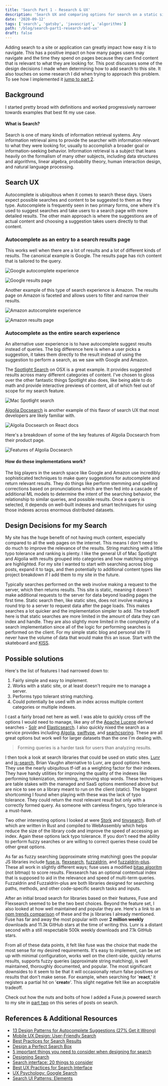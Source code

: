 ```yaml
---
title: 'Search Part 1 - Research & UX'
description: 'Search UX and comparing options for search on a static site'
date: '2020-09-12'
tags: ['search', 'gatsby', 'javascript', 'algorithms']
path: '/blog/search-part1-research-and-ux'
draft: false
---
```


Adding search to a site or application can greatly impact how easy it is to navigate. This has a positive impact on how many pages users may navigate and the time they spend on pages because they can find content that is relevant to what they are looking for. This post discusses some of the design decisions I made when determining how to add search to this site. It also touches on some research I did when trying to approach this problem. To see how I implemented it [jump to part 2](/blog/search-part2-implementation).

## Background

I started pretty broad with definitions and worked progressively narrower towards examples that best fit my use case.

#### What is Search?

Search is one of many kinds of information retrieval systems. Any information retrieval aims to provide the searcher with information relevant to what they were looking for, usually to accomplish a broader goal or information-seeking behavior. Information retrieval is a subject that leans heavily on the formalism of many other subjects, including data structures and algorithms, linear algebra, probability theory, human interaction design, and natural language processing.

## Search UX

Autocomplete is ubiquitous when it comes to search these days. Users expect possible searches and content to be suggested to them as they type. Autocomplete is frequently seen in two primary forms, one where it's used to suggest searches and take users to a search page with more detailed results. The other main approach is where the suggestions are of actual content and choosing a suggestion takes users directly to that content.

### Autocomplete as an entry to a search results page

This works well when there are a lot of results and a lot of different kinds of results. The canonical example is Google. The results page has rich content that is tailored to the query.

![Google autocomplete experience](google-autocomplete.png)

![Google results page](google-results.png)

Another example of this type of search experience is Amazon. The results page on Amazon is faceted and allows users to filter and narrow their results.

![Amazon autocomplete experience](amazon-autocomplete.png)

![Amazon results page](amazon-results.png)

### Autocomplete as the entire search experience

An alternative user experience is to have autocomplete suggest results instead of queries. The big difference here is when a user picks a suggestion, it takes them directly to the result instead of using the suggestion to perform a search, as we saw with Google and Amazon.

The [Spotlight Search](https://developer.apple.com/design/human-interface-guidelines/macos/system-capabilities/search-and-spotlight/) on OSX is a great example. It provides suggested results across many different categories of content. I've chosen to gloss over the other fantastic things Spotlight also does, like being able to do math and provide interactive previews of content, all of which feel out of scope for my search feature.

![Mac Spotlight search](mac-spotlight.png)

[Algolia Docsearch](https://docsearch.algolia.com/) is another example of this flavor of search UX that most developers are likely familiar with.

![Algolia Docsearch on React docs](react-algolia.png)

Here's a breakdown of some of the key features of Algolia Docsearch from their product page.

![Features of Algolia Docsearch](algolia-docsearch.png)

#### How do these implementations work?

The big players in the search space like Google and Amazon use incredibly sophisticated techniques to make query suggestions for autocomplete and return relevant results. They do things like perform stemming and spelling corrections based on pronunciations which are then fed into a cascade of additional ML models to determine the intent of the searching behavior, the relationship to similar queries, and possible results. Once a query is selected, it depends on well-built indexes and smart techniques for using those indexes across enormous distributed datasets.

## Design Decisions for my Search

My site has the huge benefit of not having much content, especially compared to all the web pages on the internet. This means I don't need to do much to improve the relevance of the results. String matching with a little typo tolerance and ranking is plenty. I like the general UI of Mac Spotlight and Algolia with results grouped into categories and how matching strings are highlighted. For my site I wanted to start with searching across blog posts, expand it to tags, and then potentially to additional content types like project breakdown if I add them to my site in the future.

Typically searches performed on the web involve making a request to the server, which then returns results. This site is static, meaning it doesn't make additional requests to the server for data beyond loading pages the first time. Static search then, like static sites, does not involve making a round trip to a server to request data after the page loads. This makes searches a lot quicker and the implementation simpler to add. The tradeoff here is that static searches are more limited in the amount of data they can index and handle. They are also slightly more limited in the complexity of a search implementation since all of the logic for performing searches is performed on the client. For my simple static blog and personal site I'll never have the volume of data that would make this an issue. Start with the skateboard and [KISS](https://en.wikipedia.org/wiki/KISS_principle).

## Possible solutions

Here's the list of features I had narrowed down to:

1. Fairly simple and easy to implement.
2. Works with a static site, or at least doesn't require me to manage a server.
3. Performs typo tolerant string matching.
4. Could potentially be used with an index across multiple content categories or multiple indexes.

I cast a fairly broad net here as well. I was able to quickly cross off the options I would need to manage, like any of the [Apache Lucene](https://lucene.apache.org/) derived searches - [Solr](https://lucene.apache.org/solr/) and [Elasticsearch](https://www.elastic.co/elasticsearch/). I also quickly nixed the search as a service provides including [Algolia](https://www.algolia.com/), [swiftype](https://swiftype.com/), and [searhcspring](https://searchspring.com/). These are all great options but work well for larger datasets than the one I'm dealing with.

> Forming queries is a harder task for users than analyzing results.

I then took a look at search libraries that could be used on static sites. [Lunr](https://lunrjs.com/) and [js-search](https://github.com/bvaughn/js-search), Brian Vaughn alternative to Lunr, are good options here. They use the nearly ubiquitous tf-idf as a weighting factor for their indexes. They have handy utilities for improving the quality of the indexes like performing tokenization, stemming, removing stop words. These techniques are table stakes with the managed and SaaS options mentioned above but are nice to see on a library meant to run on the client (static). The biggest shortcoming I found when playing with these was the lack of typo tolerance. They could return the most relevant result but only with a correctly formed query. As someone with careless fingers, typo tolerance is a must-have.

Two other interesting options I looked at were [Stork](https://github.com/jameslittle230/stork) and [tinysearch](https://github.com/mre/tinysearch). Both of which are written in Rust and compiled to WebAssembly which helps reduce the size of the library code and improve the speed of accessing an index. Again these options lack typo tolerance. If you don't need the ability to perform fuzzy searches or are willing to correct queries these could be other great options.

As far as fuzzy searching (approximate string matching) goes the popular JS libraries include [fuse.js](https://github.com/krisk/Fuse), [flexsearch](https://github.com/nextapps-de/flexsearch), [fuzzaldrin](https://github.com/atom/fuzzaldrin), and [fuzzaldrin-plus](https://github.com/jeancroy/fuzz-aldrin-plus). These all work in slightly different ways; fuse uses a modified [bitap algoritm](https://en.wikipedia.org/wiki/Bitap_algorithm) (not bitmap) to score results. Flexsearch has an optional contextual index that is supposed to aid in the relevance and speed of multi-term queries. Fuzzaldrin and Fuzzaldrin-plus are both libraries designed for searching paths, methods, and other code-specific search tasks and inputs.

After an initial broad search for libraries based on their features, Fuse and Flexsearch seemed to be the two best choices. Beyond the feature set, I also looked at how well maintained and popular they are. Here's a link to an [npm trends comparison](https://www.npmtrends.com/fuse.js-vs-flexsearch-vs-lunr-vs-js-search-vs-fuzzaldrin-vs-fuzzaldrin-plus) of these and the js libraries I already mentioned. Fuse has far and away the most popular with over **2 million weekly** downloads and 11.3k GitHub stars at the time of writing this. Lunr is a distant second with a still respectable 500k weekly downloads and 7.1k GitHub stars.

From all of these data points, it felt like fuse was the choice that made the most sense for my desired requirements. It's easy to implement, can be set up with minimal configuration, works well on the client-side, quickly returns results, supports fuzzy queries (approximate string matching), is well maintained, thoroughly documented, and popular. The most significant downsides to it seem to be that it will occasionally return false positives or results that don't make sense. For example, when searching for '**react**,' it registers a partial hit on '**creat**e'. This slight negative felt like an acceptable tradeoff.

Check out how the nuts and bolts of how I added a Fuse.js powered search to my site in [part two](/blog/search-part2-implementation) on this series of posts on search.

## References & Additional Resources

- [13 Design Patterns for Autocomplete Suggestions (27% Get it Wrong)](https://baymard.com/blog/autocomplete-design)
- [Mobile UX Design: User-Friendly Search](https://uxplanet.org/mobile-ux-design-user-friendly-search-51e5f78f5a1e)
- [Best Practices for Search Results](https://uxplanet.org/best-practices-for-search-results-1bbed9d7a311)
- [Design a Perfect Search Box](https://uxplanet.org/design-a-perfect-search-box-b6baaf9599c)
- [5 important things you need to consider when designing for search](https://blog.prototypr.io/5-easy-and-effective-tips-to-get-more-out-of-your-search-f53d55d063de)
- [Designing Search](https://blog.prototypr.io/designing-search-c96cc5d05ddf)
- [Search interface: 20 things to consider](https://uxplanet.org/search-interface-20-things-to-consider-4b1466e98881)
- [Best UX Practices for Search Interface](https://qubstudio.com/blog/best-ux-practices-for-search-interface/)
- [UX Psychology: Google Search](https://jonyablonski.com/articles/2020/ux-psychology-google-search/)
- [Search UI Patterns: Elements](https://medium.com/@ddsky/search-ui-patterns-elements-80ea9d241f97)

